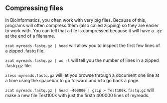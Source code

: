 ## Compressing files

In Bioinformatics, you often work with very big files. Because of this, programs will often compress them (also called zipping) so they are easier to work with. You can tell that a file is compressed because it will have a `.gz` at the end of a filename.


`zcat myreads.fastq.gz | head` will allow you to inspect the first few lines of a zipped .fastq file.

`zcat myreads.fastq.gz | wc -l` will tell you the number of lines in a zipped .fastq.gz file.

`zless myreads.fastq.gz` will let you browse through a document one line at a time using the spacebar to go forward and `b` to go back a page.

`zcat myreads.fastq.gz | head -400000 | gzip > Test100k.fastq.gz` will make a new file Test100k with just the firsth 400000 lines of myreads.
